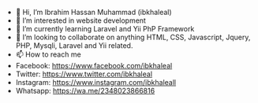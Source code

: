 - 👋 Hi, I’m Ibrahim Hassan Muhammad (ibkhaleal)
- 👀 I’m interested in website development
- 🌱 I’m currently learning Laravel and Yii PhP Framework
- 💞️ I’m looking to collaborate on anything HTML, CSS, Javascript, Jquery, PHP, Mysqli, Laravel and Yii related.
- 📫 How to reach me 
- Facebook: https://www.facebook.com/ibkhaleal
- Twitter: https://www.twitter.com/ibkhaleal 
- Instagram: https://www.instagram.com/ibkhaleall
- Whatsapp: https://wa.me/2348023866816

<!---
ibkhaleal/ibkhaleal is a ✨ special ✨ repository because its `README.md` (this file) appears on your GitHub profile.
You can click the Preview link to take a look at your changes.
--->

